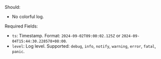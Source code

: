 Should:

- No colorful log.

Required Fields:

- `ts`: Timestamp. Format: `2024-09-02T09:00:02.125Z` or `2024-09-04T15:44:30.228578+08:00`.
- `level`: Log level. Supported: `debug`, `info`, `notify`, `warning`, `error`, `fatal`, `panic`.

